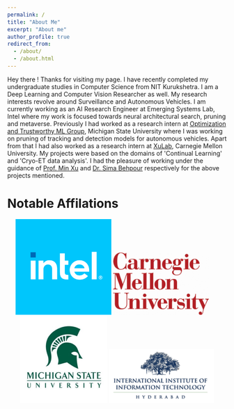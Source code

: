 ```yaml
---
permalink: /
title: "About Me"
excerpt: "About me"
author_profile: true
redirect_from: 
  - /about/
  - /about.html
---
```


Hey there ! Thanks for visiting my page. I have recently completed my undergraduate studies in Computer Science from NIT Kurukshetra. I am a Deep Learning and Computer Vision Researcher as well. My research interests revolve around Surveillance and Autonomous Vehicles. 
I am currently working as an AI Research Engineer at Emerging Systems Lab, Intel where my work is focused towards neural architectural search, pruning and metaverse.
Previously I had worked as a research intern at [Optimization and Trustworthy ML Group](https://lsjxjtu.github.io/), Michigan State University where I was working on pruning of tracking and detection models for autonomous vehicles. 
Apart from that I had also worked as a research intern at [XuLab](https://xulabs.github.io/), Carnegie Mellon University. My projects were based on the domains of 'Continual Learning' and 'Cryo-ET data analysis'. I had the pleasure of working under the guidance of [Prof. Min Xu](https://xulabs.github.io/min-xu/) and [Dr. Sima Behpour](https://scholar.google.com/citations?user=7bmIRwUAAAAJ&hl=en) respectively for the above projects mentioned. 

Notable Affilations
======

<div>
	<center>
    <img width="220" src="./images/7dPeX1gK_400x400.png">
    <img width="220" src="./images/CMU_logo_white_bg.jpg">    
    <img width="200" src="./images/Michigan-State-University-logo.jpg">
    <img width="240" src="./images/IIIT.png">     
	</center>
</div>

<!-- <center>
  Visitor Count
  <a class="hitCounter" href="https://visitorshitcounter.com/" target="_blank" title="Hit counter" data-name="88960447b67bad7b3228ba6a44cccfc3|5|ip|356|rgb(255, 255, 255);|rgb(255, 54, 54);|small|s-hit">Hit Counter</a><script>document.write("<script type='text/javascript' src='https://visitorshitcounter.com/js/hitCounter.js?v="+Date.now()+"'><\/script>");</script> -->
